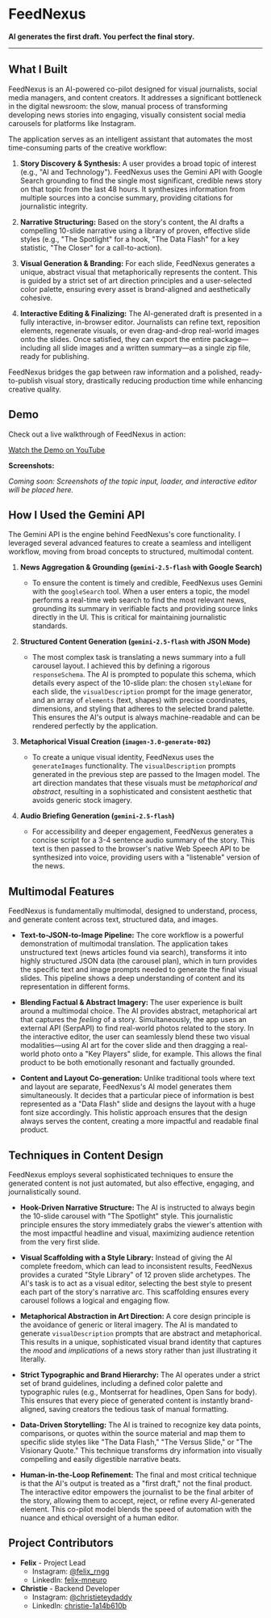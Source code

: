 # FeedNexus

**AI generates the first draft. You perfect the final story.**

---

## What I Built

FeedNexus is an AI-powered co-pilot designed for visual journalists, social media managers, and content creators. It addresses a significant bottleneck in the digital newsroom: the slow, manual process of transforming developing news stories into engaging, visually consistent social media carousels for platforms like Instagram.

The application serves as an intelligent assistant that automates the most time-consuming parts of the creative workflow:

1.  **Story Discovery & Synthesis:** A user provides a broad topic of interest (e.g., "AI and Technology"). FeedNexus uses the Gemini API with Google Search grounding to find the single most significant, credible news story on that topic from the last 48 hours. It synthesizes information from multiple sources into a concise summary, providing citations for journalistic integrity.

2.  **Narrative Structuring:** Based on the story's content, the AI drafts a compelling 10-slide narrative using a library of proven, effective slide styles (e.g., "The Spotlight" for a hook, "The Data Flash" for a key statistic, "The Closer" for a call-to-action).

3.  **Visual Generation & Branding:** For each slide, FeedNexus generates a unique, abstract visual that metaphorically represents the content. This is guided by a strict set of art direction principles and a user-selected color palette, ensuring every asset is brand-aligned and aesthetically cohesive.

4.  **Interactive Editing & Finalizing:** The AI-generated draft is presented in a fully interactive, in-browser editor. Journalists can refine text, reposition elements, regenerate visuals, or even drag-and-drop real-world images onto the slides. Once satisfied, they can export the entire package—including all slide images and a written summary—as a single zip file, ready for publishing.

FeedNexus bridges the gap between raw information and a polished, ready-to-publish visual story, drastically reducing production time while enhancing creative quality.

## Demo

Check out a live walkthrough of FeedNexus in action:

[Watch the Demo on YouTube](https://www.youtube.com/watch?v=dQw4w9WgXcQ) <!-- Placeholder YouTube Link -->

**Screenshots:**

*Coming soon: Screenshots of the topic input, loader, and interactive editor will be placed here.*

## How I Used the Gemini API

The Gemini API is the engine behind FeedNexus's core functionality. I leveraged several advanced features to create a seamless and intelligent workflow, moving from broad concepts to structured, multimodal content.

1.  **News Aggregation & Grounding (`gemini-2.5-flash` with Google Search)**
    *   To ensure the content is timely and credible, FeedNexus uses Gemini with the `googleSearch` tool. When a user enters a topic, the model performs a real-time web search to find the most relevant news, grounding its summary in verifiable facts and providing source links directly in the UI. This is critical for maintaining journalistic standards.

2.  **Structured Content Generation (`gemini-2.5-flash` with JSON Mode)**
    *   The most complex task is translating a news summary into a full carousel layout. I achieved this by defining a rigorous `responseSchema`. The AI is prompted to populate this schema, which details every aspect of the 10-slide plan: the chosen `styleName` for each slide, the `visualDescription` prompt for the image generator, and an array of `elements` (text, shapes) with precise coordinates, dimensions, and styling that adheres to the selected brand palette. This ensures the AI's output is always machine-readable and can be rendered perfectly by the application.

3.  **Metaphorical Visual Creation (`imagen-3.0-generate-002`)**
    *   To create a unique visual identity, FeedNexus uses the `generateImages` functionality. The `visualDescription` prompts generated in the previous step are passed to the Imagen model. The art direction mandates that these visuals must be *metaphorical and abstract*, resulting in a sophisticated and consistent aesthetic that avoids generic stock imagery.

4.  **Audio Briefing Generation (`gemini-2.5-flash`)**
    *   For accessibility and deeper engagement, FeedNexus generates a concise script for a 3-4 sentence audio summary of the story. This text is then passed to the browser's native Web Speech API to be synthesized into voice, providing users with a "listenable" version of the news.

## Multimodal Features

FeedNexus is fundamentally multimodal, designed to understand, process, and generate content across text, structured data, and images.

-   **Text-to-JSON-to-Image Pipeline:** The core workflow is a powerful demonstration of multimodal translation. The application takes unstructured text (news articles found via search), transforms it into highly structured JSON data (the carousel plan), which in turn provides the specific text and image prompts needed to generate the final visual slides. This pipeline shows a deep understanding of content and its representation in different forms.

-   **Blending Factual & Abstract Imagery:** The user experience is built around a multimodal choice. The AI provides abstract, metaphorical art that captures the *feeling* of a story. Simultaneously, the app uses an external API (SerpAPI) to find real-world photos related to the story. In the interactive editor, the user can seamlessly blend these two visual modalities—using AI art for the cover slide and then dragging a real-world photo onto a "Key Players" slide, for example. This allows the final product to be both emotionally resonant and factually grounded.

-   **Content and Layout Co-generation:** Unlike traditional tools where text and layout are separate, FeedNexus's AI model generates them simultaneously. It decides that a particular piece of information is best represented as a "Data Flash" slide and designs the layout with a huge font size accordingly. This holistic approach ensures that the design always serves the content, creating a more impactful and readable final product.

## Techniques in Content Design

FeedNexus employs several sophisticated techniques to ensure the generated content is not just automated, but also effective, engaging, and journalistically sound.

-   **Hook-Driven Narrative Structure:** The AI is instructed to always begin the 10-slide carousel with "The Spotlight" style. This journalistic principle ensures the story immediately grabs the viewer's attention with the most impactful headline and visual, maximizing audience retention from the very first slide.

-   **Visual Scaffolding with a Style Library:** Instead of giving the AI complete freedom, which can lead to inconsistent results, FeedNexus provides a curated "Style Library" of 12 proven slide archetypes. The AI's task is to act as a visual editor, selecting the best style to present each part of the story's narrative arc. This scaffolding ensures every carousel follows a logical and engaging flow.

-   **Metaphorical Abstraction in Art Direction:** A core design principle is the avoidance of generic or literal imagery. The AI is mandated to generate `visualDescription` prompts that are abstract and metaphorical. This results in a unique, sophisticated visual brand identity that captures the *mood* and *implications* of a news story rather than just illustrating it literally.

-   **Strict Typographic and Brand Hierarchy:** The AI operates under a strict set of brand guidelines, including a defined color palette and typographic rules (e.g., Montserrat for headlines, Open Sans for body). This ensures that every piece of generated content is instantly brand-aligned, saving creators the tedious task of manual formatting.

-   **Data-Driven Storytelling:** The AI is trained to recognize key data points, comparisons, or quotes within the source material and map them to specific slide styles like "The Data Flash," "The Versus Slide," or "The Visionary Quote." This technique transforms dry information into visually compelling and easily digestible narrative beats.

-   **Human-in-the-Loop Refinement:** The final and most critical technique is that the AI's output is treated as a "first draft," not the final product. The interactive editor empowers the journalist to be the final arbiter of the story, allowing them to accept, reject, or refine every AI-generated element. This co-pilot model blends the speed of automation with the nuance and ethical oversight of a human editor.

## Project Contributors

-   **Felix** - Project Lead
    -   Instagram: [@felix_rngg](https://www.instagram.com/felix_rngg)
    -   LinkedIn: [felix-mneuro](https://www.linkedin.com/in/felix-mneuro/)
-   **Christie** - Backend Developer
    -   Instagram: [@christieteydaddy](https://www.instagram.com/christieteydaddy/)
    -   LinkedIn: [christie-1a14b610b](https://www.linkedin.com/in/christie-1a14b610b/)

